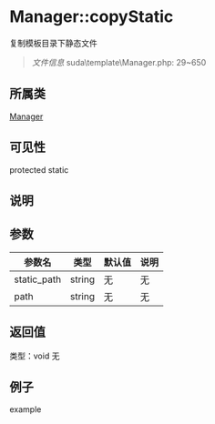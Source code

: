 # Manager::copyStatic
复制模板目录下静态文件
> *文件信息* suda\template\Manager.php: 29~650
## 所属类 

[Manager](../Manager.md)

## 可见性

  protected  static
## 说明



## 参数

| 参数名 | 类型 | 默认值 | 说明 |
|--------|-----|-------|-------|
| static_path |  string | 无 | 无 |
| path |  string | 无 | 无 |

## 返回值
类型：void
无

## 例子

example